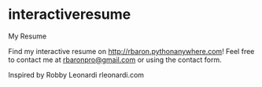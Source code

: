 # interactiveresume
My Resume 


Find my interactive resume on http://rbaron.pythonanywhere.com!
Feel free to contact me at rbaronpro@gmail.com or using the contact form.

Inspired by Robby Leonardi rleonardi.com
